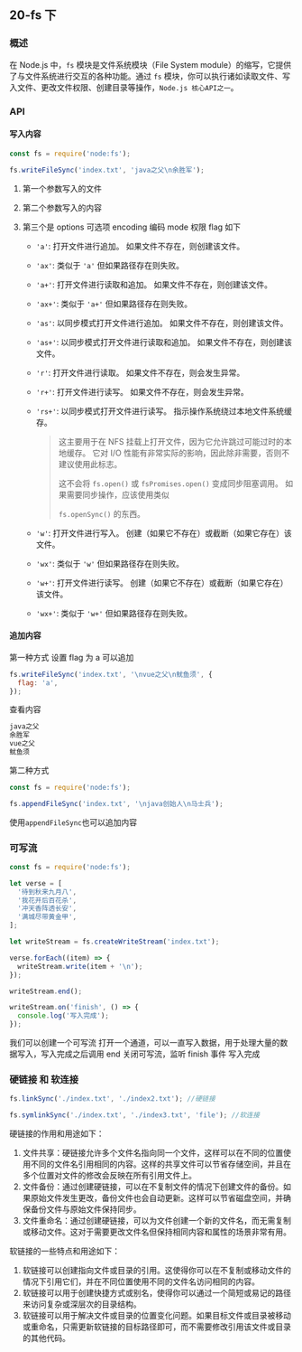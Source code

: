 ## 20-fs 下

### 概述

在 Node.js 中，`fs` 模块是文件系统模块（File System module）的缩写，它提供了与文件系统进行交互的各种功能。通过 `fs` 模块，你可以执行诸如读取文件、写入文件、更改文件权限、创建目录等操作，`Node.js 核心API之一`。

### API

#### 写入内容

```js
const fs = require('node:fs');

fs.writeFileSync('index.txt', 'java之父\n余胜军');
```

1. 第一个参数写入的文件

2. 第二个参数写入的内容

3. 第三个是 options 可选项 encoding 编码 mode 权限 flag 如下

   - `'a'`: 打开文件进行追加。 如果文件不存在，则创建该文件。

   - `'ax'`: 类似于 `'a'` 但如果路径存在则失败。

   - `'a+'`: 打开文件进行读取和追加。 如果文件不存在，则创建该文件。

   - `'ax+'`: 类似于 `'a+'` 但如果路径存在则失败。

   - `'as'`: 以同步模式打开文件进行追加。 如果文件不存在，则创建该文件。

   - `'as+'`: 以同步模式打开文件进行读取和追加。 如果文件不存在，则创建该文件。

   - `'r'`: 打开文件进行读取。 如果文件不存在，则会发生异常。

   - `'r+'`: 打开文件进行读写。 如果文件不存在，则会发生异常。

   - `'rs+'`: 以同步模式打开文件进行读写。 指示操作系统绕过本地文件系统缓存。

     > 这主要用于在 NFS 挂载上打开文件，因为它允许跳过可能过时的本地缓存。 它对 I/O 性能有非常实际的影响，因此除非需要，否则不建议使用此标志。
     >
     > 这不会将 `fs.open()` 或 `fsPromises.open()` 变成同步阻塞调用。 如果需要同步操作，应该使用类似
     >
     > `fs.openSync()` 的东西。

   - `'w'`: 打开文件进行写入。 创建（如果它不存在）或截断（如果它存在）该文件。

   - `'wx'`: 类似于 `'w'` 但如果路径存在则失败。

   - `'w+'`: 打开文件进行读写。 创建（如果它不存在）或截断（如果它存在）该文件。

   - `'wx+'`: 类似于 `'w+'` 但如果路径存在则失败。

#### 追加内容

第一种方式 设置 flag 为 a 可以追加

```js
fs.writeFileSync('index.txt', '\nvue之父\n鱿鱼须', {
  flag: 'a',
});
```

查看内容

```tex
java之父
余胜军
vue之父
鱿鱼须
```

第二种方式

```js
const fs = require('node:fs');

fs.appendFileSync('index.txt', '\njava创始人\n马士兵');
```

使用`appendFileSync`也可以追加内容

### 可写流

```js
const fs = require('node:fs');

let verse = [
  '待到秋来九月八',
  '我花开后百花杀',
  '冲天香阵透长安',
  '满城尽带黄金甲',
];

let writeStream = fs.createWriteStream('index.txt');

verse.forEach((item) => {
  writeStream.write(item + '\n');
});

writeStream.end();

writeStream.on('finish', () => {
  console.log('写入完成');
});
```

我们可以创建一个可写流 打开一个通道，可以一直写入数据，用于处理大量的数据写入，写入完成之后调用 end 关闭可写流，监听 finish 事件 写入完成

### 硬链接 和 软连接

```js
fs.linkSync('./index.txt', './index2.txt'); //硬链接

fs.symlinkSync('./index.txt', './index3.txt', 'file'); //软连接
```

硬链接的作用和用途如下：

1. 文件共享：硬链接允许多个文件名指向同一个文件，这样可以在不同的位置使用不同的文件名引用相同的内容。这样的共享文件可以节省存储空间，并且在多个位置对文件的修改会反映在所有引用文件上。
2. 文件备份：通过创建硬链接，可以在不复制文件的情况下创建文件的备份。如果原始文件发生更改，备份文件也会自动更新。这样可以节省磁盘空间，并确保备份文件与原始文件保持同步。
3. 文件重命名：通过创建硬链接，可以为文件创建一个新的文件名，而无需复制或移动文件。这对于需要更改文件名但保持相同内容和属性的场景非常有用。

软链接的一些特点和用途如下：

1. 软链接可以创建指向文件或目录的引用。这使得你可以在不复制或移动文件的情况下引用它们，并在不同位置使用不同的文件名访问相同的内容。
2. 软链接可以用于创建快捷方式或别名，使得你可以通过一个简短或易记的路径来访问复杂或深层次的目录结构。
3. 软链接可以用于解决文件或目录的位置变化问题。如果目标文件或目录被移动或重命名，只需更新软链接的目标路径即可，而不需要修改引用该文件或目录的其他代码。
